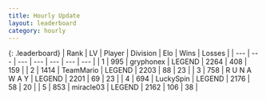 ```yaml
---
title: Hourly Update
layout: leaderboard
category: hourly
---
```


{: .leaderboard}
| Rank | LV | Player | Division | Elo | Wins | Losses |
| --- | --- | --- | --- | --- | --- | --- |
| <span data-change="0">1</span> | 995 | <span title="ID: 315148">gryphonex</span> | LEGEND | <span data-change="0">2264</span> | <span data-change="0">408</span> | <span data-change="0">159</span> |
| <span data-change="0">2</span> | 1414 | <span title="ID: 164871">TeamMario</span> | LEGEND | <span data-change="0">2203</span> | <span data-change="0">88</span> | <span data-change="0">23</span> |
| <span data-change="0">3</span> | 758 | <span title="ID: 66144">R U N A W A Y</span> | LEGEND | <span data-change="0">2201</span> | <span data-change="0">69</span> | <span data-change="0">23</span> |
| <span data-change="0">4</span> | 694 | <span title="ID: 498412">LuckySpin</span> | LEGEND | <span data-change="0">2176</span> | <span data-change="0">58</span> | <span data-change="0">20</span> |
| <span data-change="0">5</span> | 853 | <span title="ID: 416373">miracle03</span> | LEGEND | <span data-change="0">2162</span> | <span data-change="0">106</span> | <span data-change="0">38</span> |